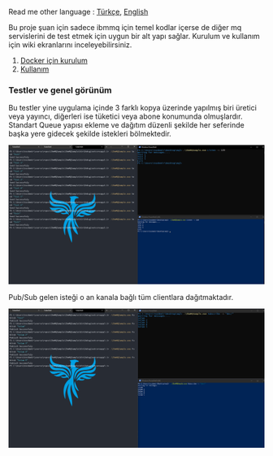 Read me other language :  [Türkçe](https://github.com/TufanOzdemir/ibmmqsample/blob/master/README.md), [English](https://github.com/TufanOzdemir/ibmmqsample/edit/master/README.en.md)

Bu proje şuan için sadece ibmmq için temel kodlar içerse de diğer mq servislerini de test etmek için uygun bir alt yapı sağlar. Kurulum ve kullanım için wiki ekranlarını inceleyebilirsiniz. 
1. [Docker için kurulum](https://github.com/TufanOzdemir/ibmmqsample/wiki/Kurulum)
1. [Kullanım](https://github.com/TufanOzdemir/ibmmqsample/wiki/Kullan%C4%B1m)

### Testler ve genel görünüm
Bu testler yine uygulama içinde 3 farklı kopya üzerinde yapılmış biri üretici veya yayıncı, diğerleri ise tüketici veya abone konumunda olmuşlardır.
Standart Queue yapısı ekleme ve dağıtım düzenli şekilde her seferinde başka yere gidecek şekilde istekleri bölmektedir.

![Standart Queue](https://github.com/TufanOzdemir/ibmmqsample/blob/master/IbmMQSample/wiki/QueuePutGet.png)

Pub/Sub gelen isteği o an kanala bağlı tüm clientlara dağıtmaktadır.

![Pub/Sub](https://github.com/TufanOzdemir/ibmmqsample/blob/master/IbmMQSample/wiki/QueuePubSub.png)

